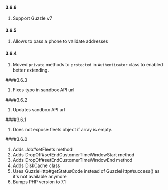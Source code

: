 #### 3.6.6

1. Support Guzzle v7

#### 3.6.5

1. Allows to pass a phone to validate addresses

#### 3.6.4

1. Moved `private` methods to `protected` in `Authenticator` class to enabled better extending.

####3.6.3

1. Fixes typo in sandbox API url

####3.6.2

1. Updates sandbox API url

####3.6.1

1. Does not expose fleets object if array is empty.

####3.6.0

1. Adds Job#setFleets method
2. Adds DropOff#setEndCustomerTimeWindowStart method
3. Adds DropOff#setEndCustomerTimeWindowEnd method
4. Adds DiskCache class
5. Uses GuzzleHttp#getStatusCode instead of GuzzleHttp#success() as it's not available anymore
6. Bumps PHP version to 7.1
